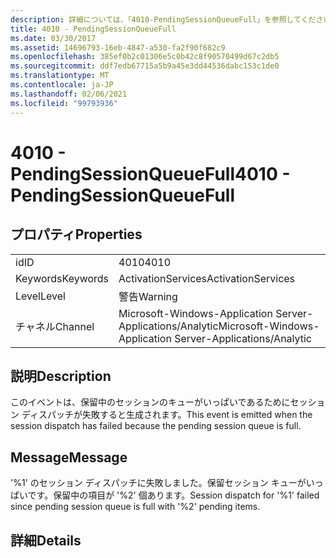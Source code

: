 ```yaml
---
description: 詳細については、「4010-PendingSessionQueueFull」を参照してください。
title: 4010 - PendingSessionQueueFull
ms.date: 03/30/2017
ms.assetid: 14696793-16eb-4847-a530-fa2f90f682c9
ms.openlocfilehash: 385ef0b2c01306e5c0b42c8f90570499d67c2db5
ms.sourcegitcommit: ddf7edb67715a5b9a45e3dd44536dabc153c1de0
ms.translationtype: MT
ms.contentlocale: ja-JP
ms.lasthandoff: 02/06/2021
ms.locfileid: "99793936"
---
```

# <a name="4010---pendingsessionqueuefull"></a><span data-ttu-id="20576-103">4010 - PendingSessionQueueFull</span><span class="sxs-lookup"><span data-stu-id="20576-103">4010 - PendingSessionQueueFull</span></span>

## <a name="properties"></a><span data-ttu-id="20576-104">プロパティ</span><span class="sxs-lookup"><span data-stu-id="20576-104">Properties</span></span>  
  
|||  
|-|-|  
|<span data-ttu-id="20576-105">id</span><span class="sxs-lookup"><span data-stu-id="20576-105">ID</span></span>|<span data-ttu-id="20576-106">4010</span><span class="sxs-lookup"><span data-stu-id="20576-106">4010</span></span>|  
|<span data-ttu-id="20576-107">Keywords</span><span class="sxs-lookup"><span data-stu-id="20576-107">Keywords</span></span>|<span data-ttu-id="20576-108">ActivationServices</span><span class="sxs-lookup"><span data-stu-id="20576-108">ActivationServices</span></span>|  
|<span data-ttu-id="20576-109">Level</span><span class="sxs-lookup"><span data-stu-id="20576-109">Level</span></span>|<span data-ttu-id="20576-110">警告</span><span class="sxs-lookup"><span data-stu-id="20576-110">Warning</span></span>|  
|<span data-ttu-id="20576-111">チャネル</span><span class="sxs-lookup"><span data-stu-id="20576-111">Channel</span></span>|<span data-ttu-id="20576-112">Microsoft-Windows-Application Server-Applications/Analytic</span><span class="sxs-lookup"><span data-stu-id="20576-112">Microsoft-Windows-Application Server-Applications/Analytic</span></span>|  
  
## <a name="description"></a><span data-ttu-id="20576-113">説明</span><span class="sxs-lookup"><span data-stu-id="20576-113">Description</span></span>  

 <span data-ttu-id="20576-114">このイベントは、保留中のセッションのキューがいっぱいであるためにセッション ディスパッチが失敗すると生成されます。</span><span class="sxs-lookup"><span data-stu-id="20576-114">This event is emitted when the session dispatch has failed because the pending session queue is full.</span></span>  
  
## <a name="message"></a><span data-ttu-id="20576-115">Message</span><span class="sxs-lookup"><span data-stu-id="20576-115">Message</span></span>  

 <span data-ttu-id="20576-116">'%1' のセッション ディスパッチに失敗しました。保留セッション キューがいっぱいです。保留中の項目が '%2' 個あります。</span><span class="sxs-lookup"><span data-stu-id="20576-116">Session dispatch for '%1' failed since pending session queue is full with '%2' pending items.</span></span>  
  
## <a name="details"></a><span data-ttu-id="20576-117">詳細</span><span class="sxs-lookup"><span data-stu-id="20576-117">Details</span></span>
